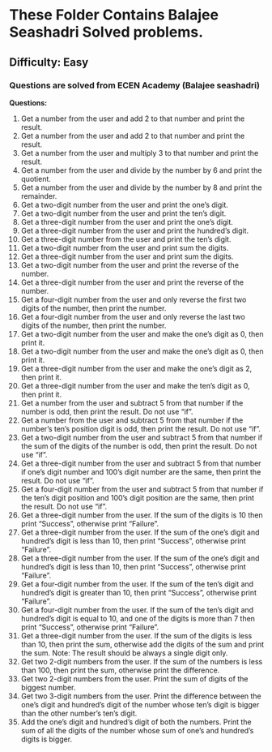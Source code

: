 # These Folder Contains Balajee Seashadri Solved problems.

## Difficulty: Easy

### Questions are solved from ECEN Academy (Balajee seashadri)

**Questions:**

1. Get a number from the user and add 2 to that number and print the result.
2. Get a number from the user and add 2 to that number and print the result.
3. Get a number from the user and multiply 3 to that number and print the result.
4. Get a number from the user and divide by the number by 6 and print the quotient.
5. Get a number from the user and divide by the number by 8 and print the remainder.
6. Get a two-digit number from the user and print the one’s digit.
7. Get a two-digit number from the user and print the ten’s digit.
8. Get a three-digit number from the user and print the one’s digit.
9. Get a three-digit number from the user and print the hundred’s digit.
10. Get a three-digit number from the user and print the ten’s digit.
11. Get a two-digit number from the user and print sum the digits.
12. Get a three-digit number from the user and print sum the digits.
13. Get a two-digit number from the user and print the reverse of the number.
14. Get a three-digit number from the user and print the reverse of the number.
15. Get a four-digit number from the user and only reverse the first two digits of the number, then print the number.
16. Get a four-digit number from the user and only reverse the last two digits of the number, then print the number.
17. Get a two-digit number from the user and make the one’s digit as 0, then print it.
18. Get a two-digit number from the user and make the one’s digit as 0, then print it.
19. Get a three-digit number from the user and make the one’s digit as 2, then print it.
20. Get a three-digit number from the user and make the ten’s digit as 0, then print it.
21. Get a number from the user and subtract 5 from that number if the number is odd, then print the result. Do not use “if”.
22. Get a number from the user and subtract 5 from that number if the number’s ten’s position digit is odd, then print the result. Do not use “if”.
23. Get a two-digit number from the user and subtract 5 from that number if the sum of the digits of the number is odd, then print the result. Do not use “if”.
24. Get a three-digit number from the user and subtract 5 from that number if one’s digit number and 100’s digit number are the same, then print the result. Do not use “if”.
25. Get a four-digit number from the user and subtract 5 from that number if the ten’s digit position and 100’s digit position are the same, then print the result. Do not use “if”.
26. Get a three-digit number from the user. If the sum of the digits is 10 then print “Success”, otherwise print “Failure”.
27. Get a three-digit number from the user. If the sum of the one’s digit and hundred’s digit is less than 10, then print “Success”, otherwise print “Failure”.
28. Get a three-digit number from the user. If the sum of the one’s digit and hundred’s digit is less than 10, then print “Success”, otherwise print “Failure”.
29. Get a four-digit number from the user. If the sum of the ten’s digit and hundred’s digit is greater than 10, then print “Success”, otherwise print “Failure”.
30. Get a four-digit number from the user. If the sum of the ten’s digit and hundred’s digit is equal to 10, and one of the digits is more than 7 then print “Success”, otherwise print “Failure”.
31. Get a three-digit number from the user. If the sum of the digits is less than 10, then print the sum, otherwise add the digits of the sum and print the sum. Note: The result should be always a single digit only.
32. Get two 2-digit numbers from the user. If the sum of the numbers is less than 100, then print the sum, otherwise print the difference.
33. Get two 2-digit numbers from the user. Print the sum of digits of the biggest number.
34. Get two 3-digit numbers from the user. Print the difference between the one’s digit and hundred’s digit of the number whose ten’s digit is bigger than the other number’s ten’s digit.
35. Add the one’s digit and hundred’s digit of both the numbers. Print the sum of all the digits of the number whose sum of one’s and hundred’s digits is bigger.
